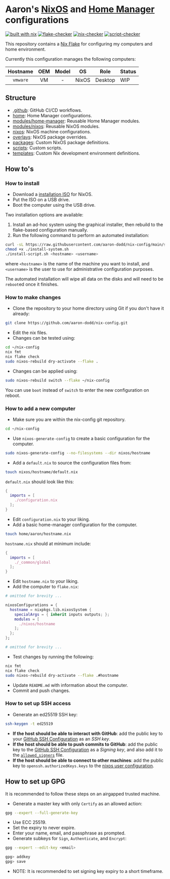# Aaron's [NixOS] and [Home Manager] configurations

[![built with nix](https://img.shields.io/static/v1?logo=NixOS&logoColor=white&color=blue&label=&message=Built%20with%20Nix&style=for-the-badge)](https://builtwithnix.org)
[![flake-checker](https://img.shields.io/github/actions/workflow/status/aaron-dodd/nix-config/flake-checker.yml?label=flake%20checker&style=for-the-badge)](https://github.com/aaron-dodd/nix-config/actions/workflows/flake-checker.yml)
[![nix-checker](https://img.shields.io/github/actions/workflow/status/aaron-dodd/nix-config/nix-checker.yml?label=nix%20checker&style=for-the-badge)](https://github.com/aaron-dodd/nix-config/actions/workflows/nix-checker.yml)
[![script-checker](https://img.shields.io/github/actions/workflow/status/aaron-dodd/nix-config/script-checker.yml?label=script%20checker&style=for-the-badge)](https://github.com/aaron-dodd/nix-config/actions/workflows/script-checker.yml)

[NixOS]: https://nixos.org/
[Home Manager]: https://github.com/nix-community/home-manager

This repository contains a [Nix Flake](https://nixos.wiki/wiki/Flakes) for
configuring my computers and home environment.

Currently this configuration manages the following computers:

|    Hostname    |       OEM      |        Model        |       OS      |     Role     |  Status  |
| :------------: | :------------: | :-----------------: | :-----------: | :----------: | :------- |
| `vmware`       | VM             | -                   | NixOS         | Desktop      | WIP      |

## Structure

- [.github]: GitHub CI/CD workflows.
- [home]: Home Manager configurations.
- [modules/home-manager]: Reusable Home Manager modules.
- [modules/nixos]: Reusable NixOS modules.
- [nixos](./nixos): NixOS machine configurations.
- [overlays]: NixOS package overrides.
- [packages]: Custom NixOS package definitions.
- [scripts]: Custom scripts.
- [templates]: Custom Nix development environment definitions.

[.github]: ./.github/workflows
[home]: ./home
[modules/home-manager]: ./modules/home-manager
[modules/nixos]: ./modules/nixos
[overlays]: ./overlays
[packages]: ./packages
[scripts]: ./scripts
[templates]: ./templates

## How to's
### How to install

- Download a [installation ISO](https://nixos.org/download) for NixOS.
- Put the ISO on a USB drive.
- Boot the computer using the USB drive.

Two installation options are available:

1. Install an ad-hoc system using the graphical installer, then rebuild to the
   flake-based configuration manually.
2. Run the following command to perform an automated installation:

```bash
curl -sL https://raw.githubusercontent.com/aaron-dodd/nix-config/main/scripts/install-system.sh > install-system.sh
chmod +x ./install-system.sh
./install-script.sh <hostname> <username>
```

where `<hostname>` is the name of the machine you want to install, and
`<username>` is the user to use for administrative configuration purposes.

The automated installation will wipe all data on the disks and will need to be
`reboot`ed once it finishes.

### How to make changes

- Clone the repository to your home directory using Git if you don't have it
  already:

```bash
git clone https://github.com/aaron-dodd/nix-config.git
```

- Edit the nix files.
- Changes can be tested using:

```bash
cd ~/nix-config
nix fmt
nix flake check
sudo nixos-rebuild dry-activate --flake .
```

- Changes can be applied using:

```bash
sudo nixos-rebuild switch --flake ~/nix-config
```

You can use `boot` instead of `switch` to enter the new configuration on
reboot.

### How to add a new computer

- Make sure you are within the nix-config git repository.

```bash
cd ~/nix-config
```

- Use `nixos-generate-config` to create a basic configuration for the
  computer.

```bash
sudo nixos-generate-config --no-filesystems --dir nixos/hostname
```

- Add a `default.nix` to source the configuration files from:

```bash
touch nixos/hostname/default.nix
```

`default.nix` should look like this:

```nix
{
  imports = [
    ./configuration.nix
  ];
}
```

- Edit `configuration.nix` to your liking.
- Add a basic home-manager configuration for the computer.

```bash
touch home/aaron/hostname.nix
```

`hostname.nix` should at minimum include:

```nix
{
  imports = [
    ./_common/global
  ];
}
```

- Edit `hostname.nix` to your liking.
- Add the computer to `flake.nix`:

```nix
# omitted for brevity ...

nixosConfigurations = {
  hostname = nixpkgs.lib.nixosSystem {
    specialArgs = { inherit inputs outputs; };
    modules = [
      ./nixos/hostname
    ];
  };
};

# omitted for brevity ...
```

- Test changes by running the following:

```bash
nix fmt
nix flake check
sudo nixos-rebuild dry-activate --flake .#hostname
```

- Update `README.md` with information about the computer.
- Commit and push changes.

### How to set up SSH access

- Generate an ed25519 SSH key:

```bash
ssh-keygen -t ed25519
```

- **If the host should be able to interact with GitHub**: add the public key to
  your [GitHub SSH Configuration] as an *SSH key*.
- **If the host should be able to push commits to GitHub**: add the public key
  to the [GitHub SSH Configuration] as a *Signing key*, and also add it to
  the [`allowed_signers`] file.
- **If the host should be able to connect to other machines**: add the public
  key to `openssh.authorizedKeys.keys` to the [nixos user configuration].

[`allowed_signers`]: https://git-scm.com/docs/git-config#Documentation/git-config.txt-gpgsshallowedSignersFile
[GitHub SSH Configuration]: https://github.com/settings/keys
[nixos user configuration]: ./nixos/_common/users

## How to set up GPG

It is recommended to follow these steps on an airgapped trusted machine.

- Generate a master key with only `Certify` as an allowed action:

```bash
gpg --expert --full-generate-key
```

- Use ECC 25519.
- Set the expiry to never expire.
- Enter your name, email, and passphrase as prompted.
- Generate subkeys for `Sign`, `Authenticate`, and `Encrypt`:

```bash
gpg --expert --edit-key <email>

gpg> addkey
gpg> save
```

- NOTE: It is recommended to set signing key expiry to a short timeframe.


